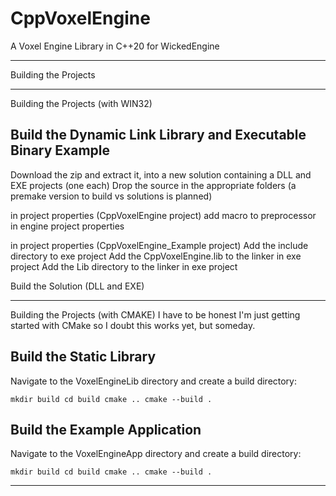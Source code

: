 # CppVoxelEngine
A Voxel Engine Library in C++20 for WickedEngine

---

Building the Projects

---

Building the Projects (with WIN32)

Build the Dynamic Link Library and Executable Binary Example
---

Download the zip and extract it, into a new solution containing a DLL and EXE projects (one each)
Drop the source in the appropriate folders (a premake version to build vs solutions is planned)

in project properties (CppVoxelEngine project)
add macro to preprocessor in engine project properties 

in project properties (CppVoxelEngine_Example project)
Add the include directory to exe project
Add the CppVoxelEngine.lib to the linker in exe project
Add the Lib directory to the linker in exe project 

Build the Solution (DLL and EXE)

---


Building the Projects (with CMAKE)
I have to be honest I'm just getting started with CMake so I doubt this works yet, but someday.


Build the Static Library
---
Navigate to the VoxelEngineLib directory and create a build directory:

<code>mkdir build
cd build
cmake ..
cmake --build .
</code>


Build the Example Application
---
Navigate to the VoxelEngineApp directory and create a build directory:

<code>mkdir build
cd build
cmake ..
cmake --build .
</code>

---
